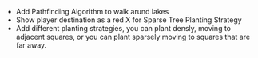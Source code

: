 * Add Pathfinding Algorithm to walk arund lakes
* Show player destination as a red X for Sparse Tree Planting Strategy
* Add different planting strategies, you can plant densly, moving to adjacent squares, or you can plant sparsely moving to squares that are far away.